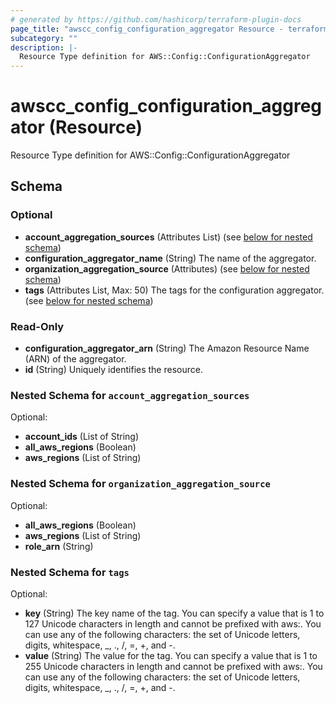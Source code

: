 ```yaml
---
# generated by https://github.com/hashicorp/terraform-plugin-docs
page_title: "awscc_config_configuration_aggregator Resource - terraform-provider-awscc"
subcategory: ""
description: |-
  Resource Type definition for AWS::Config::ConfigurationAggregator
---
```


# awscc_config_configuration_aggregator (Resource)

Resource Type definition for AWS::Config::ConfigurationAggregator



<!-- schema generated by tfplugindocs -->
## Schema

### Optional

- **account_aggregation_sources** (Attributes List) (see [below for nested schema](#nestedatt--account_aggregation_sources))
- **configuration_aggregator_name** (String) The name of the aggregator.
- **organization_aggregation_source** (Attributes) (see [below for nested schema](#nestedatt--organization_aggregation_source))
- **tags** (Attributes List, Max: 50) The tags for the configuration aggregator. (see [below for nested schema](#nestedatt--tags))

### Read-Only

- **configuration_aggregator_arn** (String) The Amazon Resource Name (ARN) of the aggregator.
- **id** (String) Uniquely identifies the resource.

<a id="nestedatt--account_aggregation_sources"></a>
### Nested Schema for `account_aggregation_sources`

Optional:

- **account_ids** (List of String)
- **all_aws_regions** (Boolean)
- **aws_regions** (List of String)


<a id="nestedatt--organization_aggregation_source"></a>
### Nested Schema for `organization_aggregation_source`

Optional:

- **all_aws_regions** (Boolean)
- **aws_regions** (List of String)
- **role_arn** (String)


<a id="nestedatt--tags"></a>
### Nested Schema for `tags`

Optional:

- **key** (String) The key name of the tag. You can specify a value that is 1 to 127 Unicode characters in length and cannot be prefixed with aws:. You can use any of the following characters: the set of Unicode letters, digits, whitespace, _, ., /, =, +, and -.
- **value** (String) The value for the tag. You can specify a value that is 1 to 255 Unicode characters in length and cannot be prefixed with aws:. You can use any of the following characters: the set of Unicode letters, digits, whitespace, _, ., /, =, +, and -.


